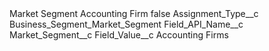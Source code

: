 <?xml version="1.0" encoding="UTF-8"?>
<CustomMetadata xmlns="http://soap.sforce.com/2006/04/metadata" xmlns:xsi="http://www.w3.org/2001/XMLSchema-instance" xmlns:xsd="http://www.w3.org/2001/XMLSchema">
    <label>Market Segment Accounting Firm</label>
    <protected>false</protected>
    <values>
        <field>Assignment_Type__c</field>
        <value xsi:type="xsd:string">Business_Segment_Market_Segment</value>
    </values>
    <values>
        <field>Field_API_Name__c</field>
        <value xsi:type="xsd:string">Market_Segment__c</value>
    </values>
    <values>
        <field>Field_Value__c</field>
        <value xsi:type="xsd:string">Accounting Firms</value>
    </values>
</CustomMetadata>
